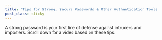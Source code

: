 ```yaml
---
title: 'Tips for Strong, Secure Passwords & Other Authentication Tools'
post_class: sticky
---
```


A strong password is your first line of defense against intruders and imposters. Scroll down for a video based on these tips.